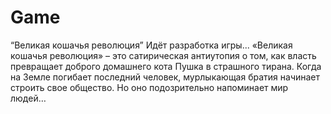 # Game
“Великая кошачья революция”
Идёт разработка игры...
«Великая кошачья революция» – это сатирическая антиутопия о том, как власть превращает доброго 
домашнего кота Пушка в страшного тирана. Когда на Земле погибает последний человек, мурлыкающая 
братия начинает строить свое общество. Но оно подозрительно напоминает мир людей…
